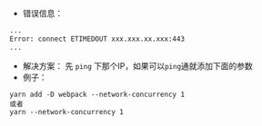 - 错误信息：
```bash
...
Error: connect ETIMEDOUT xxx.xxx.xx.xxx:443
...
```

- 解决方案：
先 `ping` 下那个IP，如果可以`ping`通就添加下面的参数
- 例子：
```
yarn add -D webpack --network-concurrency 1
或者
yarn --network-concurrency 1
```
